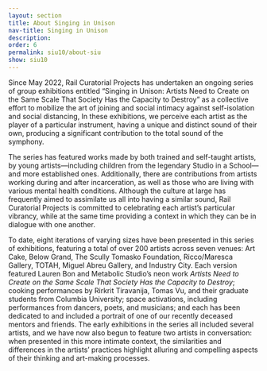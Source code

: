 ```yaml
---
layout: section
title: About Singing in Unison
nav-title: Singing in Unison
description:
order: 6
permalink: siu10/about-siu
show: siu10
---
```


Since May 2022, Rail Curatorial Projects has undertaken an ongoing series of group exhibitions entitled “Singing in Unison: Artists Need to Create on the Same Scale That Society Has the Capacity to Destroy” as a collective effort to mobilize the art of joining and social intimacy against self-isolation and social distancing, In these exhibitions, we perceive each artist as the player of a particular instrument, having a unique and distinct sound of their own, producing a significant contribution to the total sound of the symphony.

The series has featured works made by both trained and self-taught artists, by young artists—including children from the legendary Studio in a School—and more established ones. Additionally, there are contributions from artists working during and after incarceration, as well as those who are living with various mental health conditions. Although the culture at large has frequently aimed to assimilate us all into having a similar sound, Rail Curatorial Projects is committed to celebrating each artist’s particular vibrancy, while at the same time providing a context in which they can be in dialogue with one another.

To date, eight iterations of varying sizes have been presented in this series of exhibitions, featuring a total of over 200 artists across seven venues: Art Cake, Below Grand, The Scully Tomasko Foundation, Ricco/Maresca Gallery, TOTAH, Miguel Abreu Gallery, and Industry City. Each version featured Lauren Bon and Metabolic Studio’s neon work _Artists Need to Create on the Same Scale That Society Has the Capacity to Destroy_; cooking performances by Rirkrit Tiravanija, Tomas Vu, and their graduate students from Columbia University; space activations, including performances from dancers, poets, and musicians; and each has been dedicated to and included a portrait of one of our recently deceased mentors and friends. The early exhibitions in the series all included several artists, and we have now also begun to feature two artists in conversation: when presented in this more intimate context, the similarities and differences in the artists’ practices highlight alluring and compelling aspects of their thinking and art-making processes.
